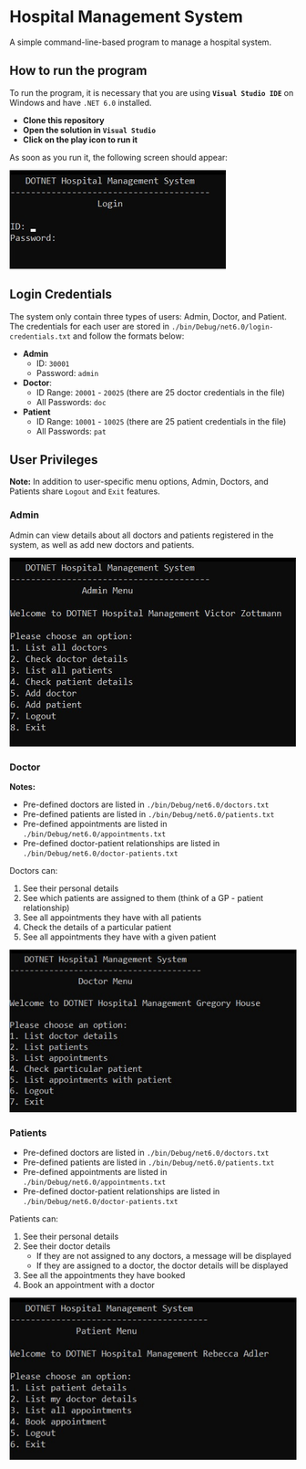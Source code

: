 # Hospital Management System

A simple command-line-based program to manage a hospital system. 

## How to run the program

To run the program, it is necessary that you are using **`Visual Studio IDE`** on Windows and have `.NET 6.0` installed.

- **Clone this repository**
- **Open the solution in `Visual Studio`**
- **Click on the play icon to run it**

As soon as you run it, the following screen should appear:

![login-screen](./Screenshots/login-screen.jpeg)

## Login Credentials

The system only contain three types of users: Admin, Doctor, and Patient. The credentials for each user are stored in `./bin/Debug/net6.0/login-credentials.txt` and follow the formats below:

- **Admin**
  - ID: `30001`
  - Password: `admin`
- **Doctor**:
  - ID Range: `20001` - `20025` (there are 25 doctor credentials in the file)
  - All Passwords: `doc`
- **Patient**
  - ID Range: `10001` - `10025` (there are 25 patient credentials in the file)
  - All Passwords: `pat`



## User Privileges

**Note:** In addition to user-specific menu options, Admin, Doctors, and Patients share `Logout` and `Exit` features.

### Admin

Admin can view details about all doctors and patients registered in the system, as well as add new doctors and patients.

![admin-menu](./Screenshots/admin-menu.jpeg)

### Doctor

**Notes:** 

- Pre-defined doctors are listed in `./bin/Debug/net6.0/doctors.txt`
- Pre-defined patients are listed in `./bin/Debug/net6.0/patients.txt`
- Pre-defined appointments are listed in `./bin/Debug/net6.0/appointments.txt`
- Pre-defined doctor-patient relationships are listed in `./bin/Debug/net6.0/doctor-patients.txt`

Doctors can: 

1. See their personal details
2. See which patients are assigned to them (think of a GP - patient relationship)
3. See all appointments they have with all patients
4. Check the details of a particular patient
5. See all appointments they have with a given patient

![doctor-menu](./Screenshots/doctor-menu.jpeg)

### Patients

- Pre-defined doctors are listed in `./bin/Debug/net6.0/doctors.txt`
- Pre-defined patients are listed in `./bin/Debug/net6.0/patients.txt`
- Pre-defined appointments are listed in `./bin/Debug/net6.0/appointments.txt`
- Pre-defined doctor-patient relationships are listed in `./bin/Debug/net6.0/doctor-patients.txt`

Patients can:

1. See their personal details
2. See their doctor details
   - If they are not assigned to any doctors, a message will be displayed
   - If they are assigned to a doctor, the doctor details will be displayed
3. See all the appointments they have booked
4. Book an appointment with a doctor

![patient-menu](./Screenshots/patient-menu.jpeg)
